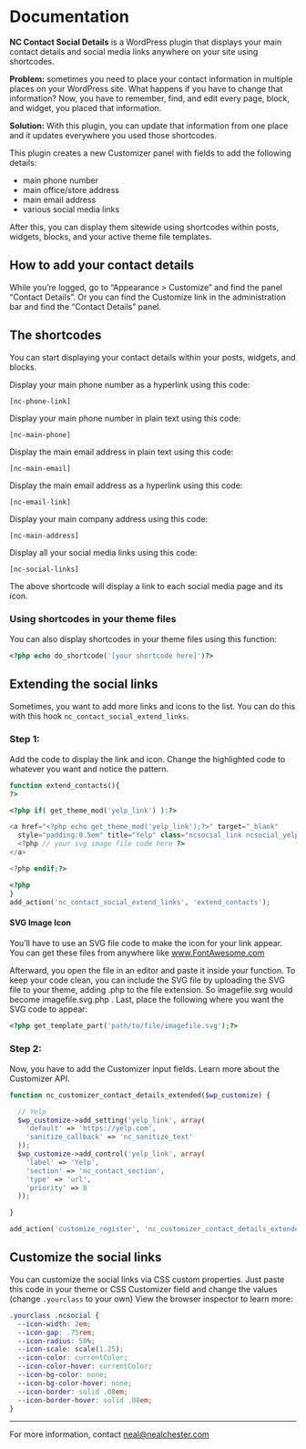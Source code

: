 # Documentation

**NC Contact Social Details** is a WordPress plugin that displays your main contact details and social media links anywhere on your site using shortcodes.

**Problem:** sometimes you need to place your contact information in multiple places on your WordPress site. What happens if you have to change that information? Now, you have to remember, find, and edit every page, block, and widget, you placed that information.

**Solution:** With this plugin, you can update that information from one place and it updates everywhere you used those shortcodes.

This plugin creates a new Customizer panel with fields to add the following details:

* main phone number
* main office/store address
* main email address
* various social media links

After this, you can display them sitewide using shortcodes within posts, widgets, blocks, and your active theme file templates.

## How to add your contact details

While you’re logged, go to “Appearance > Customize” and find the panel “Contact Details”. Or you can find the Customize link in the administration bar and find the “Contact Details” panel.

## The shortcodes

You can start displaying your contact details within your posts, widgets, and blocks.

Display your main phone number as a hyperlink using this code:

    [nc-phone-link]
Display your main phone number in plain text using this code:

    [nc-main-phone]
Display the main email address in plain text using this code:

    [nc-main-email]
Display the main email address as a hyperlink using this code:

    [nc-email-link]
Display your main company address using this code:

    [nc-main-address]
Display all your social media links using this code:

    [nc-social-links]

The above shortcode will display a link to each social media page and its icon.

### Using shortcodes in your theme files

You can also display shortcodes in your theme files using this function:

```php
<?php echo do_shortcode('[your shortcode here]')?>
```

## Extending the social links

Sometimes, you want to add more links and icons to the list. You can do this with this hook `nc_contact_social_extend_links`.

### Step 1:

Add the code to display the link and icon. Change the highlighted code to whatever you want and notice the pattern.

```php
function extend_contacts(){ 
?>

<?php if( get_theme_mod('yelp_link') ):?>

<a href="<?php echo get_theme_mod('yelp_link');?>" target="_blank" 
  style="padding:0.5em" title="Yelp" class="ncsocial_link ncsocial_yelp">
  <?php // your svg image file code here ?>
</a>

<?php endif;?>

<?php
}
add_action('nc_contact_social_extend_links', 'extend_contacts');
```

#### SVG Image Icon
You’ll have to use an SVG file code to make the icon for your link appear. You can get these files from anywhere like www.FontAwesome.com

Afterward, you open the file in an editor and paste it inside your function. To keep your code clean, you can include the SVG file by uploading the SVG file to your theme, adding .php to the file extension. So imagefile.svg would become imagefile.svg.php . Last, place the following where you want the SVG code to appear:

```php
<?php get_template_part('path/to/file/imagefile.svg');?>
```

### Step 2:

Now, you have to add the Customizer input fields. Learn more about the Customizer API.

```php
function nc_customizer_contact_details_extended($wp_customize) {

  // Yelp
  $wp_customize->add_setting('yelp_link', array(
    'default' => 'https://yelp.com',
    'sanitize_callback' => 'nc_sanitize_text'
  ));
  $wp_customize->add_control('yelp_link', array(
    'label' => 'Yelp',
    'section' => 'nc_contact_section',
    'type' => 'url',
    'priority' => 8
  ));

}

add_action('customize_register', 'nc_customizer_contact_details_extended');
```

## Customize the social links

You can customize the social links via CSS custom properties. Just paste this code in your theme or CSS Customizer field and change the values (change `.yourclass` to your own) View the browser inspector to learn more:

```css
.yourclass .ncsocial {
  --icon-width: 2em;
  --icon-gap: .75rem;
  --icon-radius: 50%;
  --icon-scale: scale(1.25);
  --icon-color: currentColor;
  --icon-color-hover: currentColor;
  --icon-bg-color: none;
  --icon-bg-color-hover: none;
  --icon-border: solid .08em;
  --icon-border-hover: solid .08em;
}
```


***

For more information, contact neal@nealchester.com
